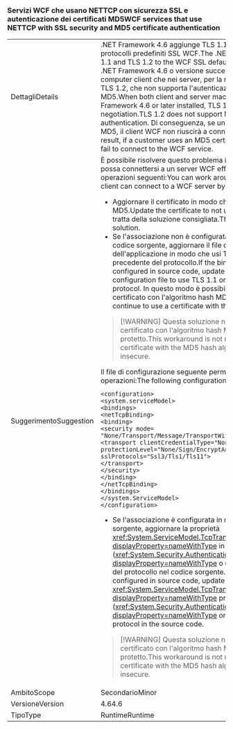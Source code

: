 ### <a name="wcf-services-that-use-nettcp-with-ssl-security-and-md5-certificate-authentication"></a><span data-ttu-id="a3335-101">Servizi WCF che usano NETTCP con sicurezza SSL e autenticazione dei certificati MD5</span><span class="sxs-lookup"><span data-stu-id="a3335-101">WCF services that use NETTCP with SSL security and MD5 certificate authentication</span></span>

|   |   |
|---|---|
|<span data-ttu-id="a3335-102">Dettagli</span><span class="sxs-lookup"><span data-stu-id="a3335-102">Details</span></span>|<span data-ttu-id="a3335-103">.NET Framework 4.6 aggiunge TLS 1.1 e TLS 1.2 all'elenco dei protocolli predefiniti SSL WCF.</span><span class="sxs-lookup"><span data-stu-id="a3335-103">The .NET Framework 4.6 adds TLS 1.1 and TLS 1.2 to the WCF SSL default protocol list.</span></span> <span data-ttu-id="a3335-104">Quando .NET Framework 4.6 o versione successiva è installato sia nei computer client che nei server, per la negoziazione viene usato TLS 1.2, che non supporta l'autenticazione dei certificati MD5.</span><span class="sxs-lookup"><span data-stu-id="a3335-104">When both client and server machines have the .NET Framework 4.6 or later installed, TLS 1.2 is used for negotiation.TLS 1.2 does not support MD5 certificate authentication.</span></span> <span data-ttu-id="a3335-105">Di conseguenza, se un cliente usa un certificato MD5, il client WCF non riuscirà a connettersi al servizio WCF.</span><span class="sxs-lookup"><span data-stu-id="a3335-105">As a result, if a customer uses an MD5 certificate, the WCF client will fail to connect to the WCF service.</span></span>|
|<span data-ttu-id="a3335-106">Suggerimento</span><span class="sxs-lookup"><span data-stu-id="a3335-106">Suggestion</span></span>|<span data-ttu-id="a3335-107">È possibile risolvere questo problema in modo che un client WCF possa connettersi a un server WCF effettuando una delle operazioni seguenti:</span><span class="sxs-lookup"><span data-stu-id="a3335-107">You can work around this issue so that a WCF client can connect to a WCF server by doing any of the following:</span></span><ul><li><span data-ttu-id="a3335-108">Aggiornare il certificato in modo che non usi l'algoritmo MD5.</span><span class="sxs-lookup"><span data-stu-id="a3335-108">Update the certificate to not use the MD5 algorithm.</span></span> <span data-ttu-id="a3335-109">Si tratta della soluzione consigliata.</span><span class="sxs-lookup"><span data-stu-id="a3335-109">This is the recommended solution.</span></span></li><li><span data-ttu-id="a3335-110">Se l'associazione non è configurata in modo dinamico nel codice sorgente, aggiornare il file di configurazione dell'applicazione in modo che usi TLS 1.1 o una versione precedente del protocollo.</span><span class="sxs-lookup"><span data-stu-id="a3335-110">If the binding is not dynamically configured in source code, update the application's configuration file to use TLS 1.1 or an earlier version of the protocol.</span></span> <span data-ttu-id="a3335-111">In questo modo è possibile continuare a usare un certificato con l'algoritmo hash MD5.</span><span class="sxs-lookup"><span data-stu-id="a3335-111">This allows you to continue to use a certificate with the MD5 hash algorithm.</span></span></li></ul> <blockquote> [!WARNING] <span data-ttu-id="a3335-112">Questa soluzione non è consigliata, poiché un certificato con l'algoritmo hash MD5 viene considerato non protetto.</span><span class="sxs-lookup"><span data-stu-id="a3335-112">This workaround is not recommended, since a certificate with the MD5 hash algorithm is considered insecure.</span></span></blockquote> <span data-ttu-id="a3335-113">Il file di configurazione seguente permette di effettuare queste operazioni:</span><span class="sxs-lookup"><span data-stu-id="a3335-113">The following configuration file does this:</span></span><pre><code class="language-xml">&lt;configuration&gt;&#13;&#10;&lt;system.serviceModel&gt;&#13;&#10;&lt;bindings&gt;&#13;&#10;&lt;netTcpBinding&gt;&#13;&#10;&lt;binding&gt;&#13;&#10;&lt;security mode= &quot;None/Transport/Message/TransportWithMessageCredential&quot; &gt;&#13;&#10;&lt;transport clientCredentialType=&quot;None/Windows/Certificate&quot;&#13;&#10;protectionLevel=&quot;None/Sign/EncryptAndSign&quot;&#13;&#10;sslProtocols=&quot;Ssl3/Tls1/Tls11&quot;&gt;&#13;&#10;&lt;/transport&gt;&#13;&#10;&lt;/security&gt;&#13;&#10;&lt;/binding&gt;&#13;&#10;&lt;/netTcpBinding&gt;&#13;&#10;&lt;/bindings&gt;&#13;&#10;&lt;/system.ServiceModel&gt;&#13;&#10;&lt;/configuration&gt;&#13;&#10;</code></pre><ul><li><span data-ttu-id="a3335-114">Se l'associazione è configurata in modo dinamico nel codice sorgente, aggiornare la proprietà <xref:System.ServiceModel.TcpTransportSecurity.SslProtocols?displayProperty=nameWithType> in modo che usi TLS 1.1 (<xref:System.Security.Authentication.SslProtocols.Tls11?displayProperty=nameWithType> o una versione precedente del protocollo nel codice sorgente.</span><span class="sxs-lookup"><span data-stu-id="a3335-114">If the binding is dynamically configured in source code, update the <xref:System.ServiceModel.TcpTransportSecurity.SslProtocols?displayProperty=nameWithType> property to use TLS 1.1 (<xref:System.Security.Authentication.SslProtocols.Tls11?displayProperty=nameWithType> or an earlier version of the protocol in the source code.</span></span></li></ul> <blockquote> [!WARNING] <span data-ttu-id="a3335-115">Questa soluzione non è consigliata, poiché un certificato con l'algoritmo hash MD5 viene considerato non protetto.</span><span class="sxs-lookup"><span data-stu-id="a3335-115">This workaround is not recommended, since a certificate with the MD5 hash algorithm is considered insecure.</span></span></blockquote> |
|<span data-ttu-id="a3335-116">Ambito</span><span class="sxs-lookup"><span data-stu-id="a3335-116">Scope</span></span>|<span data-ttu-id="a3335-117">Secondario</span><span class="sxs-lookup"><span data-stu-id="a3335-117">Minor</span></span>|
|<span data-ttu-id="a3335-118">Versione</span><span class="sxs-lookup"><span data-stu-id="a3335-118">Version</span></span>|<span data-ttu-id="a3335-119">4.6</span><span class="sxs-lookup"><span data-stu-id="a3335-119">4.6</span></span>|
|<span data-ttu-id="a3335-120">Tipo</span><span class="sxs-lookup"><span data-stu-id="a3335-120">Type</span></span>|<span data-ttu-id="a3335-121">Runtime</span><span class="sxs-lookup"><span data-stu-id="a3335-121">Runtime</span></span>|

